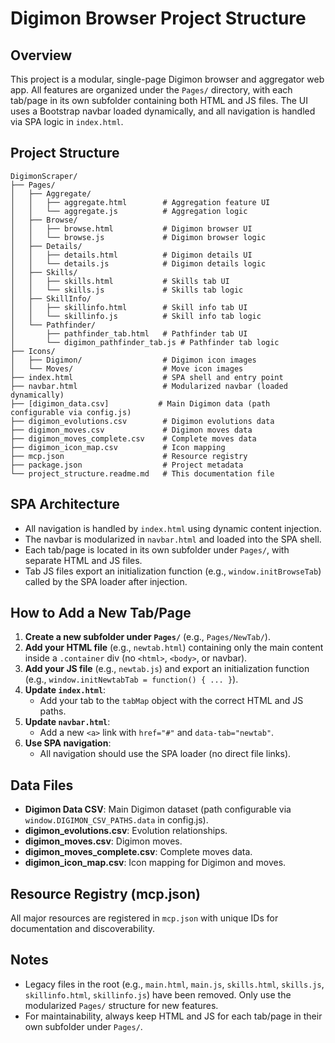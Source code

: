 # Digimon Browser Project Structure

## Overview
This project is a modular, single-page Digimon browser and aggregator web app. All features are organized under the `Pages/` directory, with each tab/page in its own subfolder containing both HTML and JS files. The UI uses a Bootstrap navbar loaded dynamically, and all navigation is handled via SPA logic in `index.html`.

## Project Structure

```
DigimonScraper/
├── Pages/
│   ├── Aggregate/
│   │   ├── aggregate.html        # Aggregation feature UI
│   │   └── aggregate.js          # Aggregation logic
│   ├── Browse/
│   │   ├── browse.html           # Digimon browser UI
│   │   └── browse.js             # Digimon browser logic
│   ├── Details/
│   │   ├── details.html          # Digimon details UI
│   │   └── details.js            # Digimon details logic
│   ├── Skills/
│   │   ├── skills.html           # Skills tab UI
│   │   └── skills.js             # Skills tab logic
│   ├── SkillInfo/
│   │   ├── skillinfo.html        # Skill info tab UI
│   │   └── skillinfo.js          # Skill info tab logic
│   └── Pathfinder/
│       ├── pathfinder_tab.html   # Pathfinder tab UI
│       └── digimon_pathfinder_tab.js # Pathfinder tab logic
├── Icons/
│   ├── Digimon/                  # Digimon icon images
│   └── Moves/                    # Move icon images
├── index.html                    # SPA shell and entry point
├── navbar.html                   # Modularized navbar (loaded dynamically)
├── [digimon_data.csv]           # Main Digimon data (path configurable via config.js)
├── digimon_evolutions.csv        # Digimon evolutions data
├── digimon_moves.csv             # Digimon moves data
├── digimon_moves_complete.csv    # Complete moves data
├── digimon_icon_map.csv          # Icon mapping
├── mcp.json                      # Resource registry
├── package.json                  # Project metadata
└── project_structure.readme.md   # This documentation file
```

## SPA Architecture
- All navigation is handled by `index.html` using dynamic content injection.
- The navbar is modularized in `navbar.html` and loaded into the SPA shell.
- Each tab/page is located in its own subfolder under `Pages/`, with separate HTML and JS files.
- Tab JS files export an initialization function (e.g., `window.initBrowseTab`) called by the SPA loader after injection.

## How to Add a New Tab/Page
1. **Create a new subfolder under `Pages/`** (e.g., `Pages/NewTab/`).
2. **Add your HTML file** (e.g., `newtab.html`) containing only the main content inside a `.container` div (no `<html>`, `<body>`, or navbar).
3. **Add your JS file** (e.g., `newtab.js`) and export an initialization function (e.g., `window.initNewtabTab = function() { ... }`).
4. **Update `index.html`**:
   - Add your tab to the `tabMap` object with the correct HTML and JS paths.
5. **Update `navbar.html`**:
   - Add a new `<a>` link with `href="#"` and `data-tab="newtab"`.
6. **Use SPA navigation**:
   - All navigation should use the SPA loader (no direct file links).

## Data Files
- **Digimon Data CSV**: Main Digimon dataset (path configurable via `window.DIGIMON_CSV_PATHS.data` in config.js).
- **digimon_evolutions.csv**: Evolution relationships.
- **digimon_moves.csv**: Digimon moves.
- **digimon_moves_complete.csv**: Complete moves data.
- **digimon_icon_map.csv**: Icon mapping for Digimon and moves.

## Resource Registry (mcp.json)
All major resources are registered in `mcp.json` with unique IDs for documentation and discoverability.

## Notes
- Legacy files in the root (e.g., `main.html`, `main.js`, `skills.html`, `skills.js`, `skillinfo.html`, `skillinfo.js`) have been removed. Only use the modularized `Pages/` structure for new features.
- For maintainability, always keep HTML and JS for each tab/page in their own subfolder under `Pages/`.
